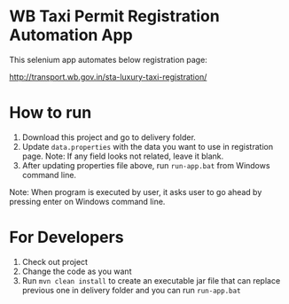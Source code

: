# WB Taxi Permit Registration Automation App
This selenium app automates below registration page: 

http://transport.wb.gov.in/sta-luxury-taxi-registration/

# How to run
1. Download this project and go to delivery folder. 
2. Update `data.properties` with the data you want to use in registration page.
  Note: If any field looks not related, leave it blank.
3. After updating properties file above, run `run-app.bat` from Windows command line.

Note: When program is executed by user, it asks user to go ahead by pressing enter on Windows command line.

# For Developers
1. Check out project
2. Change the code as you want
3. Run `mvn clean install` to create an executable jar file that can replace previous one in delivery folder and you can run `run-app.bat` 
